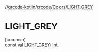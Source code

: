 //[qrcode-kotlin](../../../index.md)/[qrcode](../index.md)/[Colors](index.md)/[LIGHT_GREY](-l-i-g-h-t_-g-r-e-y.md)

# LIGHT_GREY

[common]\
const val [LIGHT_GREY](-l-i-g-h-t_-g-r-e-y.md): [Int](https://kotlinlang.org/api/latest/jvm/stdlib/kotlin/-int/index.html)
